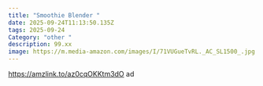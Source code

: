 ```yaml
---
title: "Smoothie Blender "
date: 2025-09-24T11:13:50.135Z
tags: 2025-09-24
Category: "other "
description: 99.xx
image: https://m.media-amazon.com/images/I/71VUGueTvRL._AC_SL1500_.jpg
---
```

https://amzlink.to/az0cqOKKtm3dO  ad